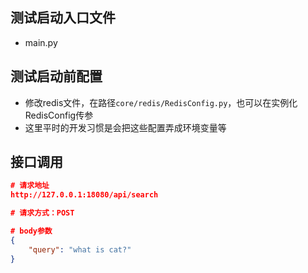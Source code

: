 ## 测试启动入口文件
- main.py

## 测试启动前配置
- 修改redis文件，在路径`core/redis/RedisConfig.py`，也可以在实例化RedisConfig传参
- 这里平时的开发习惯是会把这些配置弄成环境变量等



## 接口调用
```json
# 请求地址
http://127.0.0.1:18080/api/search

# 请求方式：POST

# body参数
{
    "query": "what is cat?"
}
```

